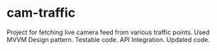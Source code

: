 # cam-traffic
Project for fetching live camera feed from various traffic points.
Used MVVM Design pattern.
Testable code. 
API Integration. 
Updated code.
